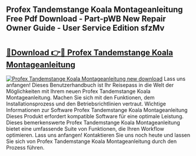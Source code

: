 ## Profex Tandemstange Koala Montageanleitung Free Pdf Download - Part-pWB New Repair Owner Guide - User Service Edition sfzMv

# <h2><a href="http://df7e4c3.blite.top/?on=Profex+Tandemstange+Koala+Montageanleitung">🔗Download 👉🔴 Profex Tandemstange Koala Montageanleitung</a></h2>

[![Profex Tandemstange Koala Montageanleitung new download](https://i.imgur.com/lujVjoI.png)](http://df7e4c3.blite.top/?on=Profex+Tandemstange+Koala+Montageanleitung)
Lass uns anfangen! Dieses Benutzerhandbuch ist Ihr Reisepass in die Welt der Möglichkeiten mit Ihrem neuen Profex Tandemstange Koala Montageanleitung. Machen Sie sich mit den Funktionen, dem Installationsprozess und den Betriebsrichtlinien vertraut. Wichtige Informationen zur Software Profex Tandemstange Koala Montageanleitung Dieses Produkt erfordert kompatible Software für eine optimale Leistung. Dieses bemerkenswerte Profex Tandemstange Koala Montageanleitung bietet eine umfassende Suite von Funktionen, die Ihren Workflow optimieren. Lass uns anfangen! Kontaktieren Sie uns noch heute und lassen Sie sich von Profex Tandemstange Koala Montageanleitung durch den Prozess führen.
